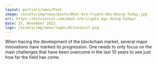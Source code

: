 ```yaml
---
layout: partials/news/Post
image: /assets/img/news/posts/What-Are-Crypto-OGs-Doing-Today.jpg
url: https://bitcoinist.com/what-are-crypto-ogs-doing-today/
date: 27, November 2023
logo: /assets/img/news/logos/Bitcoinist.png
---
```


When tracing the development of the blockchain market, several major innovations have marked its progression. One needs to only focus on the main challenges that have been overcome in the last 10 years to see just how far the field has come.
